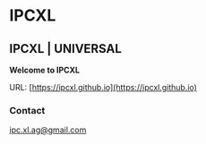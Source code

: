 # IPCXL
## IPCXL | UNIVERSAL

**Welcome to IPCXL**

URL: [https://ipcxl.github.io](https://ipcxl.github.io)

### Contact
ipc.xl.ag@gmail.com
